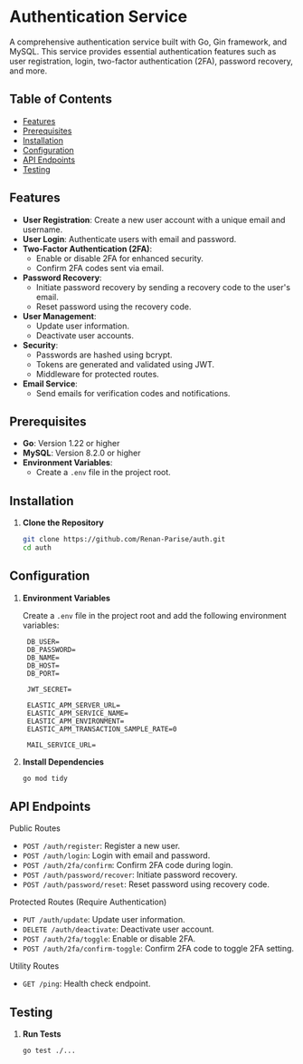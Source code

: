 # Authentication Service

A comprehensive authentication service built with Go, Gin framework, and MySQL. This service provides essential authentication features such as user registration, login, two-factor authentication (2FA), password recovery, and more.

## Table of Contents

- [Features](#features)
- [Prerequisites](#prerequisites)
- [Installation](#installation)
- [Configuration](#configuration)
- [API Endpoints](#api-endpoints)
- [Testing](#testing)

## Features

- **User Registration**: Create a new user account with a unique email and username.
- **User Login**: Authenticate users with email and password.
- **Two-Factor Authentication (2FA)**:
  - Enable or disable 2FA for enhanced security.
  - Confirm 2FA codes sent via email.
- **Password Recovery**:
  - Initiate password recovery by sending a recovery code to the user's email.
  - Reset password using the recovery code.
- **User Management**:
  - Update user information.
  - Deactivate user accounts.
- **Security**:
  - Passwords are hashed using bcrypt.
  - Tokens are generated and validated using JWT.
  - Middleware for protected routes.
- **Email Service**:
  - Send emails for verification codes and notifications.

## Prerequisites

- **Go**: Version 1.22 or higher
- **MySQL**: Version 8.2.0 or higher
- **Environment Variables**:
  - Create a `.env` file in the project root.

## Installation

1. **Clone the Repository**

   ```bash
   git clone https://github.com/Renan-Parise/auth.git
   cd auth

## Configuration

1. **Environment Variables**

   Create a `.env` file in the project root and add the following environment variables:

   ```env
    DB_USER=
    DB_PASSWORD=
    DB_NAME=
    DB_HOST=
    DB_PORT=

    JWT_SECRET=

    ELASTIC_APM_SERVER_URL=
    ELASTIC_APM_SERVICE_NAME=
    ELASTIC_APM_ENVIRONMENT=
    ELASTIC_APM_TRANSACTION_SAMPLE_RATE=0

    MAIL_SERVICE_URL=
    ```

2. **Install Dependencies**

   ```bash
   go mod tidy
   ```

## API Endpoints

Public Routes
- `POST /auth/register`: Register a new user.
- `POST /auth/login`: Login with email and password.
- `POST /auth/2fa/confirm`: Confirm 2FA code during login.
- `POST /auth/password/recover`: Initiate password recovery.
- `POST /auth/password/reset`: Reset password using recovery code.

Protected Routes (Require Authentication)
- `PUT /auth/update`: Update user information.
- `DELETE /auth/deactivate`: Deactivate user account.
- `POST /auth/2fa/toggle`: Enable or disable 2FA.
- `POST /auth/2fa/confirm-toggle`: Confirm 2FA code to toggle 2FA setting.

Utility Routes
- `GET /ping`: Health check endpoint.

## Testing

1. **Run Tests**

   ```bash
   go test ./...
   ```
